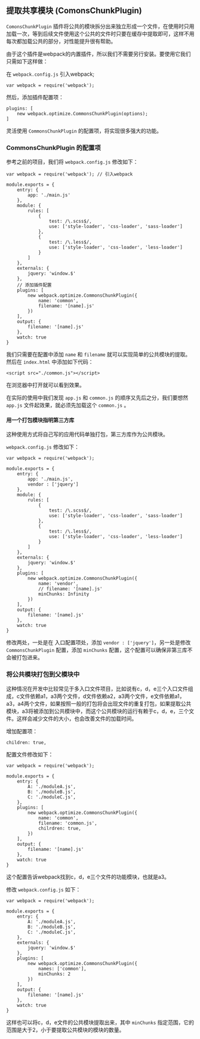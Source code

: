 ## 提取共享模块  (ComonsChunkPlugin)

`ComonsChunkPlugin` 插件将公共的模块拆分出来独立形成一个文件，在使用时只用加载一次，等到后续文件使用这个公共的文件时只要在缓存中提取即可，这样不用每次都加载公共的部分，对性能提升很有帮助。

由于这个插件是webpack的内置插件，所以我们不需要另行安装。要使用它我们只需如下这样做：

在 `webpack.config.js` 引入webpack;

	var webpack = require('webpack');

然后，添加插件配置项：

```
plugins: [
	new webpack.optimize.CommonsChunkPlugin(options);
]

```

灵活使用 `CommonsChunkPlugin` 的配置项，将实现很多强大的功能。

### CommonsChunkPlugin 的配置项

参考之前的项目，我们将 `webpack.config.js` 修改如下：

```
var webpack = require('webpack'); // 引入webpack

module.exports = {
    entry: {
        app: './main.js'
    },
    module: {
        rules: [
            {
                test: /\.scss$/,
                use: ['style-loader', 'css-loader', 'sass-loader']
            },
            {
                test: /\.less$/,
                use: ['style-loader', 'css-loader', 'less-loader']
            }
        ]
    },
    externals: {
        jquery: 'window.$'
    },
    // 添加插件配置
    plugins: [
        new webpack.optimize.CommonsChunkPlugin({
            name: 'common',
            filename: '[name].js'
        })
    ],
    output: {
        filename: '[name].js'
    },
    watch: true
}
```

我们只需要在配置中添加 `name` 和 `filename` 就可以实现简单的公共模块的提取。然后在 `index.html` 中添加如下代码：

	<script src="./common.js"></script>

在浏览器中打开就可以看到效果。

在实际的使用中我们发现 `app.js` 和 `common.js` 的顺序又先后之分，我们要想然 `app.js` 文件起效果，就必须先加载这个 `common.js` 。

#### 用一个打包模块指明第三方库

这种使用方式将自己写的应用代码单独打包，第三方库作为公共模块。

`webpack.config.js` 修改如下：

```
var webpack = require('webpack');

module.exports = {
    entry: {
        app: './main.js',
        vendor : ['jquery']
    },
    module: {
        rules: [
            {
                test: /\.scss$/,
                use: ['style-loader', 'css-loader', 'sass-loader']
            },
            {
                test: /\.less$/,
                use: ['style-loader', 'css-loader', 'less-loader']
            }
        ]
    },
    externals: {
        jquery: 'window.$'
    },
    plugins: [
        new webpack.optimize.CommonsChunkPlugin({
            name: 'vendor',
            // filename: '[name].js'
            minChunks: Infinity
        })
    ],
    output: {
        filename: '[name].js'
    },
    watch: true
}
```

修改两处，一处是在 入口配置项处，添加 `vendor : ['jquery']`，另一处是修改 `CommonsChunkPlugin` 配置，添加 `minChunks` 配置，这个配置可以确保非第三库不会被打包进来。

### 将公共模块打包到父模块中

这种情况在开发中比较常见于多入口文件项目，比如说有c，d，e三个入口文件组成，c文件依赖a1，a3两个文件，d文件依赖a2，a3两个文件，e文件依赖a1，a3，a4两个文件，如果按照一般的打包将会出现文件的重复打包，如果提取公共模块，a3将被添加到公共模块中，而这个公共模块的运行有赖于c，d，e，三个文件。这样会减少文件的大小，也会改善文件的加载时间。

增加配置项：

	children: true,

配置文件修改如下：

```
var webpack = require('webpack');

module.exports = {
    entry: {
        A: './moduleA.js',
        B: './moduleB.js',
        C: './moduleC.js',
    },
    plugins: [
        new webpack.optimize.CommonsChunkPlugin({
            name: 'common',
            filename: 'common.js',
            chilrdren: true,
        })
    ],
    output: {
        filename: '[name].js'
    },
    watch: true
}
```

这个配置告诉webpack找到c，d，e三个文件的功能模块，也就是a3。

修改 `webpack.config.js` 如下：

```
var webpack = require('webpack');

module.exports = {
    entry: {
        A: './moduleA.js',
        B: './moduleB.js',
        C: './moduleC.js',
    },
    externals: {
        jquery: 'window.$'
    },
    plugins: [
        new webpack.optimize.CommonsChunkPlugin({
            names: ['common'],
            minChunks: 2
        })
    ],
    output: {
        filename: '[name].js'
    },
    watch: true
}
```

这样也可以将c，d，e文件的公共模块提取出来，其中 `minChunks` 指定范围，它的范围是大于2，小于要提取公共模块的模块的数量。
